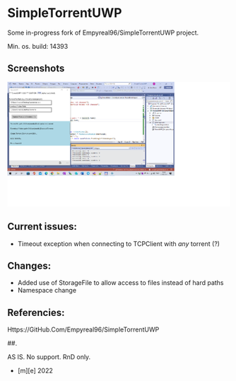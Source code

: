 # SimpleTorrentUWP
Some in-progress fork of Empyreal96/SimpleTorrentUWP project.  

Min. os. build: 14393

## Screenshots
![screenshot1](Images/shot1.png)
  
## Current issues:  
- Timeout exception when connecting to TCPClient with *any* torrent (?)

## Changes:  
- Added use of StorageFile to allow access to files instead of hard paths  
- Namespace change

## Referencies:
  Https://GitHub.Com/Empyreal96/SimpleTorrentUWP

 
##.

AS IS. No support. RnD only.

- [m][e] 2022